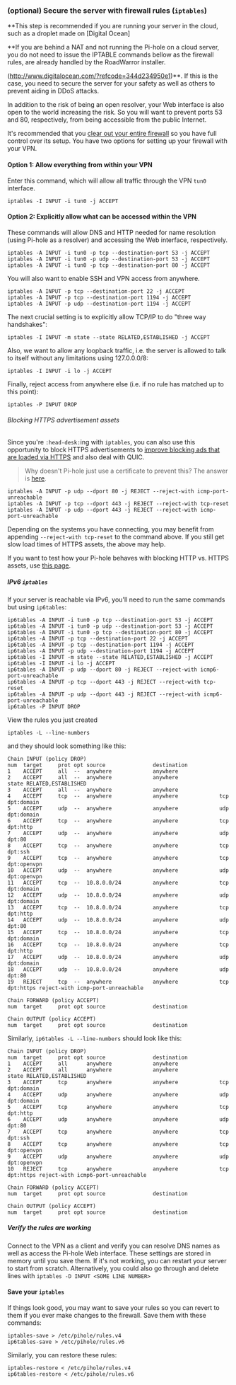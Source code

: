 ### (optional) Secure the server with firewall rules (`iptables`)

**This step is recommended if you are running your server in the cloud, such as a droplet made on [Digital Ocean]

**If you are behind a NAT and not running the Pi-hole on a cloud server, you do not need to issue the IPTABLE commands bellow as the firewall rules, are already handled by the RoadWarror installer.

(http://www.digitalocean.com/?refcode=344d234950e1)**.  If this is the case, you need to secure the server for your safety as well as others to prevent aiding in DDoS attacks.

In addition to the risk of being an open resolver, your Web interface is also open to the world increasing the risk.  So you will want to prevent ports 53 and 80, respectively, from being accessible from the public Internet.

It's recommended that you [clear out your entire firewall](https://serverfault.com/questions/200635/best-way-to-clear-all-iptables-rules) so you have full control over its setup.  You have two options for setting up your firewall with your VPN.

#### Option 1: Allow everything from within your VPN

Enter this command, which will allow all traffic through the VPN `tun0` interface.

```
iptables -I INPUT -i tun0 -j ACCEPT
```

#### Option 2: Explicitly allow what can be accessed within the VPN

These commands will allow DNS and HTTP needed for name resolution (using Pi-hole as a resolver) and accessing the Web interface, respectively.

```
iptables -A INPUT -i tun0 -p tcp --destination-port 53 -j ACCEPT
iptables -A INPUT -i tun0 -p udp --destination-port 53 -j ACCEPT
iptables -A INPUT -i tun0 -p tcp --destination-port 80 -j ACCEPT
```

You will also want to enable SSH and VPN access from anywhere.

```
iptables -A INPUT -p tcp --destination-port 22 -j ACCEPT
iptables -A INPUT -p tcp --destination-port 1194 -j ACCEPT
iptables -A INPUT -p udp --destination-port 1194 -j ACCEPT
```

The next crucial setting is to explicitly allow TCP/IP to do "three way handshakes":

```
iptables -I INPUT -m state --state RELATED,ESTABLISHED -j ACCEPT
```

Also, we want to allow any loopback traffic, i.e. the server is allowed to talk to itself without any limitations using 127.0.0.0/8:

```
iptables -I INPUT -i lo -j ACCEPT
```

Finally, reject access from anywhere else (i.e. if no rule has matched up to this point):

```
iptables -P INPUT DROP
```

###### Blocking HTTPS advertisement assets

Since you're `:head-desk:`ing with `iptables`, you can also use this opportunity to block HTTPS advertisements to [improve blocking ads that are loaded via HTTPS](https://discourse.pi-hole.net/t/why-do-some-sites-take-forever-to-load-when-using-pi-hole/3654/4) and also deal with QUIC.

> Why doesn't Pi-hole just use a certificate to prevent this?  The answer is [here](https://discourse.pi-hole.net/t/slow-loading-websites/3408/12).

```
iptables -A INPUT -p udp --dport 80 -j REJECT --reject-with icmp-port-unreachable
iptables -A INPUT -p tcp --dport 443 -j REJECT --reject-with tcp-reset
iptables -A INPUT -p udp --dport 443 -j REJECT --reject-with icmp-port-unreachable
```

Depending on the systems you have connecting, you may benefit from appending `--reject-with tcp-reset` to the command above.  If you still get slow load times of HTTPS assets, the above may help.

If you want to test how your Pi-hole behaves with blocking HTTP vs. HTTPS assets, use [this page](https://pi-hole.net/pages-to-test-ad-blocking-performance/#https-test).

##### IPv6 `iptables`

If your server is reachable via IPv6, you'll need to run the same commands but using `ip6tables`:

```
ip6tables -A INPUT -i tun0 -p tcp --destination-port 53 -j ACCEPT
ip6tables -A INPUT -i tun0 -p udp --destination-port 53 -j ACCEPT
ip6tables -A INPUT -i tun0 -p tcp --destination-port 80 -j ACCEPT
ip6tables -A INPUT -p tcp --destination-port 22 -j ACCEPT
ip6tables -A INPUT -p tcp --destination-port 1194 -j ACCEPT
ip6tables -A INPUT -p udp --destination-port 1194 -j ACCEPT
ip6tables -I INPUT -m state --state RELATED,ESTABLISHED -j ACCEPT
ip6tables -I INPUT -i lo -j ACCEPT
ip6tables -A INPUT -p udp --dport 80 -j REJECT --reject-with icmp6-port-unreachable
ip6tables -A INPUT -p tcp --dport 443 -j REJECT --reject-with tcp-reset
ip6tables -A INPUT -p udp --dport 443 -j REJECT --reject-with icmp6-port-unreachable
ip6tables -P INPUT DROP
```
View the rules you just created

```
iptables -L --line-numbers
```

and they should look something like this:

```
Chain INPUT (policy DROP)
num  target     prot opt source               destination
1    ACCEPT     all  --  anywhere             anywhere
2    ACCEPT     all  --  anywhere             anywhere             state RELATED,ESTABLISHED
3    ACCEPT     all  --  anywhere             anywhere
4    ACCEPT     tcp  --  anywhere             anywhere             tcp dpt:domain
5    ACCEPT     udp  --  anywhere             anywhere             udp dpt:domain
6    ACCEPT     tcp  --  anywhere             anywhere             tcp dpt:http
7    ACCEPT     udp  --  anywhere             anywhere             udp dpt:80
8    ACCEPT     tcp  --  anywhere             anywhere             tcp dpt:ssh
9    ACCEPT     tcp  --  anywhere             anywhere             tcp dpt:openvpn
10   ACCEPT     udp  --  anywhere             anywhere             udp dpt:openvpn
11   ACCEPT     tcp  --  10.8.0.0/24          anywhere             tcp dpt:domain
12   ACCEPT     udp  --  10.8.0.0/24          anywhere             udp dpt:domain
13   ACCEPT     tcp  --  10.8.0.0/24          anywhere             tcp dpt:http
14   ACCEPT     udp  --  10.8.0.0/24          anywhere             udp dpt:80
15   ACCEPT     tcp  --  10.8.0.0/24          anywhere             tcp dpt:domain
16   ACCEPT     tcp  --  10.8.0.0/24          anywhere             tcp dpt:http
17   ACCEPT     udp  --  10.8.0.0/24          anywhere             udp dpt:domain
18   ACCEPT     udp  --  10.8.0.0/24          anywhere             udp dpt:80
19   REJECT     tcp  --  anywhere             anywhere             tcp dpt:https reject-with icmp-port-unreachable

Chain FORWARD (policy ACCEPT)
num  target     prot opt source               destination

Chain OUTPUT (policy ACCEPT)
num  target     prot opt source               destination
```

Similarly, `ip6tables -L --line-numbers` should look like this:

```
Chain INPUT (policy DROP)
num  target     prot opt source               destination
1    ACCEPT     all      anywhere             anywhere
2    ACCEPT     all      anywhere             anywhere             state RELATED,ESTABLISHED
3    ACCEPT     tcp      anywhere             anywhere             tcp dpt:domain
4    ACCEPT     udp      anywhere             anywhere             udp dpt:domain
5    ACCEPT     tcp      anywhere             anywhere             tcp dpt:http
6    ACCEPT     udp      anywhere             anywhere             udp dpt:80
7    ACCEPT     tcp      anywhere             anywhere             tcp dpt:ssh
8    ACCEPT     tcp      anywhere             anywhere             tcp dpt:openvpn
9    ACCEPT     udp      anywhere             anywhere             udp dpt:openvpn
10   REJECT     tcp      anywhere             anywhere             tcp dpt:https reject-with icmp6-port-unreachable

Chain FORWARD (policy ACCEPT)
num  target     prot opt source               destination

Chain OUTPUT (policy ACCEPT)
num  target     prot opt source               destination
```

##### Verify the rules are working

Connect to the VPN as a client and verify you can resolve DNS names as well as access the Pi-hole Web interface.  These settings are stored in memory until you save them.  If it's not working, you can restart your server to start from scratch.  Alternatively, you could also go through and delete lines with `iptables -D INPUT <SOME LINE NUMBER>`

#### Save your `iptables`

If things look good, you may want to save your rules so you can revert to them if you ever make changes to the firewall.  Save them with these commands:

```
iptables-save > /etc/pihole/rules.v4
ip6tables-save > /etc/pihole/rules.v6
```

Similarly, you can restore these rules:

```
iptables-restore < /etc/pihole/rules.v4
ip6tables-restore < /etc/pihole/rules.v6
```
